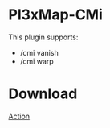 # Pl3xMap-CMi

This plugin supports: <br />
+ /cmi vanish
+ /cmi warp

# Download
[Action](https://github.com/DoctaEnkoda/Pl3xMap-CMI/actions)
